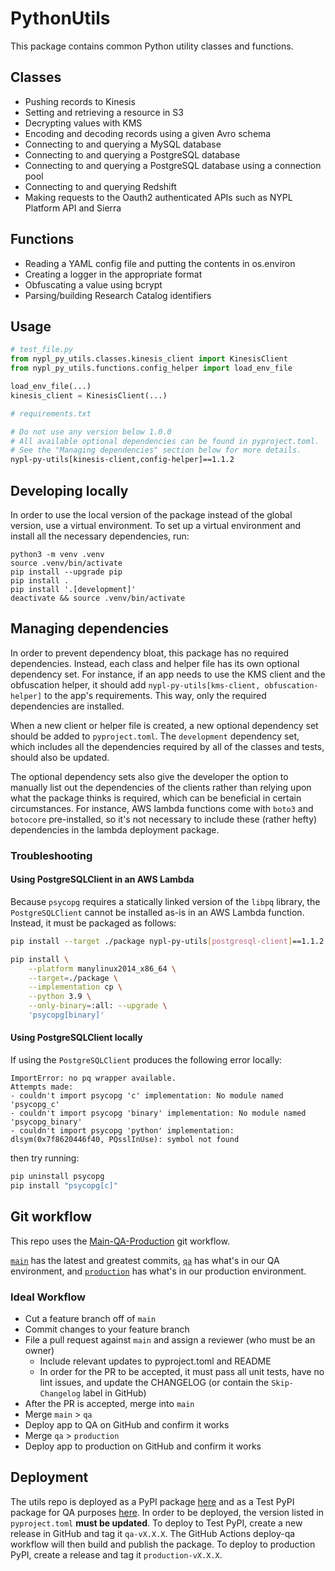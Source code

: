 # PythonUtils

This package contains common Python utility classes and functions.

## Classes
* Pushing records to Kinesis
* Setting and retrieving a resource in S3
* Decrypting values with KMS
* Encoding and decoding records using a given Avro schema
* Connecting to and querying a MySQL database
* Connecting to and querying a PostgreSQL database
* Connecting to and querying a PostgreSQL database using a connection pool
* Connecting to and querying Redshift
* Making requests to the Oauth2 authenticated APIs such as NYPL Platform API and Sierra

## Functions
* Reading a YAML config file and putting the contents in os.environ
* Creating a logger in the appropriate format
* Obfuscating a value using bcrypt
* Parsing/building Research Catalog identifiers

## Usage
```python
# test_file.py
from nypl_py_utils.classes.kinesis_client import KinesisClient
from nypl_py_utils.functions.config_helper import load_env_file

load_env_file(...)
kinesis_client = KinesisClient(...)
```

```bash
# requirements.txt

# Do not use any version below 1.0.0
# All available optional dependencies can be found in pyproject.toml.
# See the "Managing dependencies" section below for more details.
nypl-py-utils[kinesis-client,config-helper]==1.1.2
```

## Developing locally
In order to use the local version of the package instead of the global version, use a virtual environment. To set up a virtual environment and install all the necessary dependencies, run:

```
python3 -m venv .venv
source .venv/bin/activate
pip install --upgrade pip
pip install .
pip install '.[development]'
deactivate && source .venv/bin/activate
```

## Managing dependencies
In order to prevent dependency bloat, this package has no required dependencies. Instead, each class and helper file has its own optional dependency set. For instance, if an app needs to use the KMS client and the obfuscation helper, it should add `nypl-py-utils[kms-client, obfuscation-helper]` to the app's requirements. This way, only the required dependencies are installed.

When a new client or helper file is created, a new optional dependency set should be added to `pyproject.toml`. The `development` dependency set, which includes all the dependencies required by all of the classes and tests, should also be updated.

The optional dependency sets also give the developer the option to manually list out the dependencies of the clients rather than relying upon what the package thinks is required, which can be beneficial in certain circumstances. For instance, AWS lambda functions come with `boto3` and `botocore` pre-installed, so it's not necessary to include these (rather hefty) dependencies in the lambda deployment package.

### Troubleshooting
#### Using PostgreSQLClient in an AWS Lambda
Because `psycopg` requires a statically linked version of the `libpq` library, the `PostgreSQLClient` cannot be installed as-is in an AWS Lambda function. Instead, it must be packaged as follows:
```bash
pip install --target ./package nypl-py-utils[postgresql-client]==1.1.2

pip install \
    --platform manylinux2014_x86_64 \
    --target=./package \
    --implementation cp \
    --python 3.9 \
    --only-binary=:all: --upgrade \
    'psycopg[binary]'
```

#### Using PostgreSQLClient locally
If using the `PostgreSQLClient` produces the following error locally:
```
ImportError: no pq wrapper available.
Attempts made:
- couldn't import psycopg 'c' implementation: No module named 'psycopg_c'
- couldn't import psycopg 'binary' implementation: No module named 'psycopg_binary'
- couldn't import psycopg 'python' implementation: dlsym(0x7f8620446f40, PQsslInUse): symbol not found
```

then try running:
```bash
pip uninstall psycopg
pip install "psycopg[c]"
```

## Git workflow
This repo uses the [Main-QA-Production](https://github.com/NYPL/engineering-general/blob/main/standards/git-workflow.md#main-qa-production) git workflow.

[`main`](https://github.com/NYPL/python-utils/tree/main) has the latest and greatest commits, [`qa`](https://github.com/NYPL/python-utils/tree/qa) has what's in our QA environment, and [`production`](https://github.com/NYPL/python-utils/tree/production) has what's in our production environment.

### Ideal Workflow
- Cut a feature branch off of `main`
- Commit changes to your feature branch
- File a pull request against `main` and assign a reviewer (who must be an owner)
  - Include relevant updates to pyproject.toml and README
  - In order for the PR to be accepted, it must pass all unit tests, have no lint issues, and update the CHANGELOG (or contain the `Skip-Changelog` label in GitHub)
- After the PR is accepted, merge into `main`
- Merge `main` > `qa`
- Deploy app to QA on GitHub and confirm it works
- Merge `qa` > `production`
- Deploy app to production on GitHub and confirm it works

## Deployment
The utils repo is deployed as a PyPI package [here](https://pypi.org/project/nypl-py-utils/) and as a Test PyPI package for QA purposes [here](https://test.pypi.org/project/nypl-py-utils/). In order to be deployed, the version listed in `pyproject.toml` **must be updated**. To deploy to Test PyPI, create a new release in GitHub and tag it `qa-vX.X.X`. The GitHub Actions deploy-qa workflow will then build and publish the package. To deploy to production PyPI, create a release and tag it `production-vX.X.X`.
